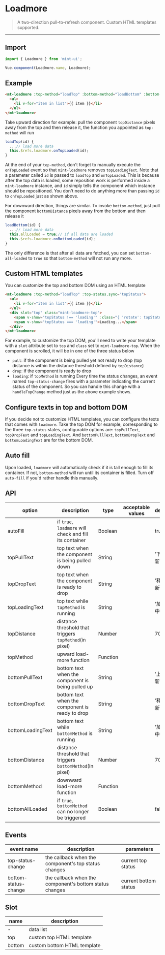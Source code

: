 # Loadmore

> A two-direction pull-to-refresh component. Custom HTML templates supported.

-------------

## Import

```javascript
import { Loadmore } from 'mint-ui';

Vue.component(Loadmore.name, Loadmore);
```

## Example

```html
<mt-loadmore :top-method="loadTop" :bottom-method="loadBottom" :bottom-all-loaded="allLoaded" ref="loadmore">
  <ul>
    <li v-for="item in list">{{ item }}</li>
  </ul>
</mt-loadmore>
```

Take upward direction for example: pull the component `topDistance` pixels away from the top and then release it, the function you appointed as `top-method` will run

```javascript
loadTop(id) {
  ...// load more data
  this.$refs.loadmore.onTopLoaded(id);
}
```
At the end of your `top-method`, don't forget to manually execute the `onTopLoaded` event so that `mint-loadmore` removes `topLoadingText`. Note that a parameter called `id` is passed to `loadTop` and `onTopLoaded`. This is because after the top data is loaded, some reposition work is performed inside a `mint-loadmore` instance, and `id` simply tells the component which instance should be repositioned. You don't need to do anything more than passing `id` to `onTopLoaded` just as shown above.

For downward direction, things are similar. To invoke `bottom-method`, just pull the component `bottomDistance` pixels away from the bottom and then release it

```javascript
loadBottom(id) {
  ...// load more data
  this.allLoaded = true;// if all data are loaded
  this.$refs.loadmore.onBottomLoaded(id);
}
```
The only difference is that after all data are fetched, you can set `bottom-all-loaded` to `true` so that `bottom-method` will not run any more.

## Custom HTML templates

You can customize the top and bottom DOM using an HTML template
```html
<mt-loadmore :top-method="loadTop" :top-status.sync="topStatus">
  <ul>
    <li v-for="item in list">{{ item }}</li>
  </ul>
  <div slot="top" class="mint-loadmore-top">
    <span v-show="topStatus !== 'loading'" :class="{ 'rotate': topStatus === 'drop' }">↓</span>
    <span v-show="topStatus === 'loading'">Loading...</span>
  </div>
</mt-loadmore>
```
For example, to customize the top DOM, you'll need to write your template with a `slot` attribute set to `top` and `class` set to `mint-loadmore-top`. When the component is scrolled, it will be in one of the three status below
*  `pull`: if the component is being pulled yet not ready to drop (top distance is within the distance threshold defined by `topDistance`)
*  `drop`: if the component is ready to drop
*  `loading`: if `topMethod` is running
Every time the status changes, an event named `top-status-change` fires with a parameter indicating the current status of the component. So you can handle this change with a `handleTopChange` method just as the above example shows.

## Configure texts in top and bottom DOM
If you decide not to customize HTML templates, you can configure the texts that comes with `loadmore`. Take the top DOM for example, corresponding to the three `top-status` states, configurable options are: `topPullText`, `topDropText` and `topLoadingText`. And `bottomPullText`, `bottomDropText` and `bottomLoadingText` are for the bottom DOM.

## Auto fill
Upon loaded, `loadmore` will automatically check if it is tall enough to fill its container. If not, `bottom-method` will run until its container is filled. Turn off `auto-fill` if you'd rather handle this manually.

## API
| option | description | type | acceptable values | default |
|------|-------|---------|-------|--------|
| autoFill | if `true`, `loadmore` will check and fill its container | Boolean | | true |
| topPullText | top text when the component is being pulled down | String | | '下拉刷新' |
| topDropText | top text when the component is ready to drop | String | | '释放更新' |
| topLoadingText | top text while `topMethod` is running | String | | '加载中...' |
| topDistance | distance threshold that triggers `topMethod`(in pixel) | Number | | 70 |
| topMethod | upward load-more function | Function | | |
| bottomPullText | bottom text when the component is being pulled up | String | | '上拉刷新' |
| bottomDropText | bottom text when the component is ready to drop | String | | '释放更新' |
| bottomLoadingText | bottom text while `bottomMethod` is running | String | | '加载中...' |
| bottomDistance | distance threshold that triggers `bottomMethod`(in pixel) | Number | | 70 |
| bottomMethod | downward load-more function | Function | | |
| bottomAllLoaded | if `true`, `bottomMethod` can no longer be triggered | Boolean | | false |

## Events
| event name | description | parameters |
|------|-------|---------|
| top-status-change | the callback when the component's top status changes | current top status |
| bottom-status-change | the callback when the component's bottom status changes | current bottom status |

## Slot
| name | description |
|------|--------|
| - | data list |
| top | custom top HTML template |
| bottom | custom bottom HTML template |
